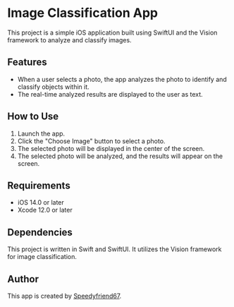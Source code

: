 # Image Classification App

This project is a simple iOS application built using SwiftUI and the Vision framework to analyze and classify images.

## Features

- When a user selects a photo, the app analyzes the photo to identify and classify objects within it.
- The real-time analyzed results are displayed to the user as text.

## How to Use

1. Launch the app.
2. Click the "Choose Image" button to select a photo.
3. The selected photo will be displayed in the center of the screen.
4. The selected photo will be analyzed, and the results will appear on the screen.

## Requirements

- iOS 14.0 or later
- Xcode 12.0 or later

## Dependencies

This project is written in Swift and SwiftUI. It utilizes the Vision framework for image classification.

## Author

This app is created by [Speedyfriend67](https://github.com/Speedyfriend433).


